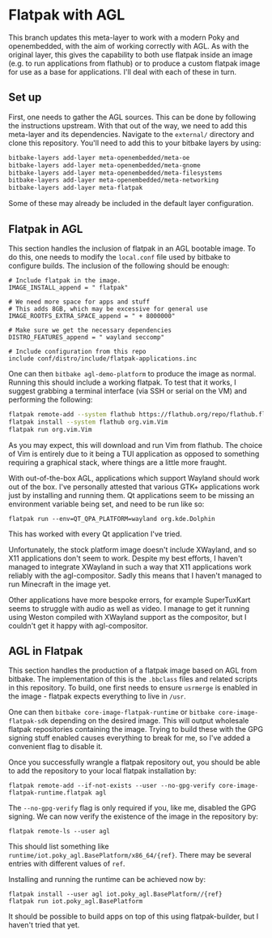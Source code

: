 # Flatpak with AGL

This branch updates this meta-layer to work with a modern Poky and openembedded,
with the aim of working correctly with AGL. As with the original layer, this
gives the capability to both use flatpak inside an image (e.g. to run
applications from flathub) or to produce a custom flatpak image for use as a
base for applications. I'll deal with each of these in turn.

## Set up

First, one needs to gather the AGL sources. This can be done by following the
instructions upstream. With that out of the way, we need to add this meta-layer
and its dependencies. Navigate to the `external/` directory and clone this
repository. You'll need to add this to your bitbake layers by using:

```bash
bitbake-layers add-layer meta-openembedded/meta-oe
bitbake-layers add-layer meta-openembedded/meta-gnome
bitbake-layers add-layer meta-openembedded/meta-filesystems
bitbake-layers add-layer meta-openembedded/meta-networking
bitbake-layers add-layer meta-flatpak
```

Some of these may already be included in the default layer configuration.

## Flatpak in AGL

This section handles the inclusion of flatpak in an AGL bootable image. To do
this, one needs to modify the `local.conf` file used by bitbake to configure
builds. The inclusion of the following should be enough:

```
# Include flatpak in the image.
IMAGE_INSTALL_append = " flatpak"

# We need more space for apps and stuff
# This adds 8GB, which may be excessive for general use
IMAGE_ROOTFS_EXTRA_SPACE_append = " + 8000000"

# Make sure we get the necessary dependencies
DISTRO_FEATURES_append = " wayland seccomp"

# Include configuration from this repo
include conf/distro/include/flatpak-applications.inc
```

One can then `bitbake agl-demo-platform` to produce the image as normal. Running
this should include a working flatpak. To test that it works, I suggest grabbing
a terminal interface (via SSH or serial on the VM) and performing the following:

```bash
flatpak remote-add --system flathub https://flathub.org/repo/flathub.flatpakrepo
flatpak install --system flathub org.vim.Vim
flatpak run org.vim.Vim
```

As you may expect, this will download and run Vim from flathub. The choice of
Vim is entirely due to it being a TUI application as opposed to something
requiring a graphical stack, where things are a little more fraught.

With out-of-the-box AGL, applications which support Wayland should work out of
the box. I've personally attested that various GTK+ applications work just by
installing and running them. Qt applications seem to be missing an environment
variable being set, and need to be run like so:

```
flatpak run --env=QT_QPA_PLATFORM=wayland org.kde.Dolphin
```

This has worked with every Qt application I've tried.

Unfortunately, the stock platform image doesn't include XWayland, and so X11
applications don't seem to work. Despite my best efforts, I haven't managed to
integrate XWayland in such a way that X11 applications work reliably with the
agl-compositor. Sadly this means that I haven't managed to run Minecraft in the
image yet.

Other applications have more bespoke errors, for example SuperTuxKart seems to
struggle with audio as well as video. I manage to get it running using Weston
compiled with XWayland support as the compositor, but I couldn't get it happy
with agl-compositor.

## AGL in Flatpak

This section handles the production of a flatpak image based on AGL from
bitbake. The implementation of this is the `.bbclass` files and related scripts
in this repository. To build, one first needs to ensure `usrmerge` is enabled in
the image - flatpak expects everything to live in `/usr`.

One can then `bitbake core-image-flatpak-runtime` or `bitbake
core-image-flatpak-sdk` depending on the desired image. This will output
wholesale flatpak repositories containing the image. Trying to build these with
the GPG signing stuff enabled causes everything to break for me, so I've added a
convenient flag to disable it.

Once you successfully wrangle a flatpak repository out, you should be able to
add the repository to your local flatpak installation by:

```
flatpak remote-add --if-not-exists --user --no-gpg-verify core-image-flatpak-runtime.flatpak agl
```

The `--no-gpg-verify` flag is only required if you, like me, disabled the GPG
signing. We can now verify the existence of the image in the repository by:

```
flatpak remote-ls --user agl
```

This should list something like
`runtime/iot.poky_agl.BasePlatform/x86_64/{ref}`. There may be several entries
with different values of `ref`. 

Installing and running the runtime can be achieved now by:

```
flatpak install --user agl iot.poky_agl.BasePlatform//{ref}
flatpak run iot.poky_agl.BasePlatform
```

It should be possible to build apps on top of this using flatpak-builder, but I
haven't tried that yet.

